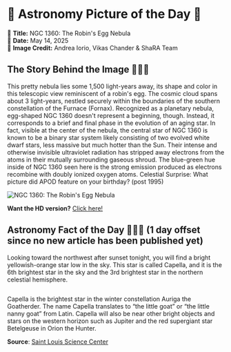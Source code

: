 # 🌌 Astronomy Picture of the Day 🌌
🔭 **Title:** NGC 1360: The Robin's Egg Nebula  
📅 **Date:** May 14, 2025  
📸 **Image Credit:** 
Andrea Iorio, 
Vikas Chander & 
ShaRA Team
  

## The Story Behind the Image 🧑‍🚀🔭
This pretty nebula lies some 1,500 light-years away, its shape and color in this telescopic view reminiscent of a robin's egg. The cosmic cloud spans about 3 light-years, nestled securely within the boundaries of the southern constellation of the Furnace (Fornax). Recognized as a planetary nebula, egg-shaped NGC 1360 doesn't represent a beginning, though. Instead, it corresponds to a brief and final phase in the evolution of an aging star. In fact, visible at the center of the nebula, the central star of NGC 1360 is known to be a binary star system likely consisting of two evolved white dwarf stars, less massive but much hotter than the Sun.  Their intense and otherwise invisible ultraviolet radiation has stripped away electrons from the atoms in their mutually surrounding gaseous shroud. The blue-green hue inside of NGC 1360 seen here is the strong emission produced as electrons recombine with doubly ionized oxygen atoms.   Celestial Surprise: What picture did APOD feature on your birthday? (post 1995)

![NGC 1360: The Robin's Egg Nebula](https://apod.nasa.gov/apod/image/2505/NGC1360_Chander_960.jpg)

**Want the HD version?** [Click here!](https://apod.nasa.gov/apod/image/2505/NGC1360_Chander_4310.jpg)

## Astronomy Fact of the Day 👩‍🚀🚀 (1 day offset since no new article has been published yet)
<p>Looking toward the northwest after sunset tonight, you will find a bright yellowish-orange star low in the sky. This star is called Capella, and it is the 6th brightest star in the sky and the 3rd brightest star in the northern celestial hemisphere.</p>
<p><img src="https://www.slsc.org/wp-content/uploads/2025/05/may-13.jpg" alt=""/></p>
<p>Capella is the brightest star in the winter constellation Auriga the Goatherder. The name Capella translates to “the little goat” or “the little nanny goat” from Latin. Capella will also be near other bright objects and stars on the western horizon such as Jupiter and the red supergiant star Betelgeuse in Orion the Hunter.</p>

**Source**: [Saint Louis Science Center](https://www.slsc.org/astronomy-fact-of-the-day-may-13-2025/)
